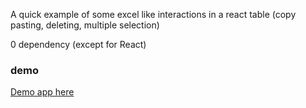 A quick example of some excel like interactions in a react table (copy pasting, deleting, multiple selection)

0 dependency (except for React)




### demo
[Demo app here](https://demonstrate-excel-like-micro-interactions-react-table.vercel.app)
